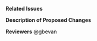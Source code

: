**Related Issues**
<!-- Reference an related issue(s) here using #nnn, #123 -->

**Description of Proposed Changes**

**Reviewers**
@gbevan
